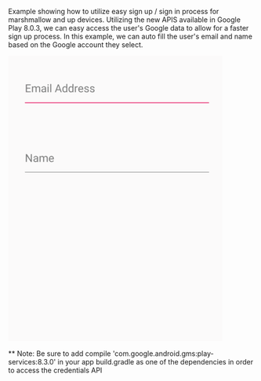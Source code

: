 Example showing how to utilize easy sign up / sign in process for marshmallow and up devices. Utilizing the new APIS available in Google Play 8.0.3, we can easy access the user's Google data to allow for a faster sign up process. In this example, we can auto fill the user's email and name based on the Google account they select.

![Video Walkthrough](example.gif)

** Note: Be sure to add compile 'com.google.android.gms:play-services:8.3.0' in your app build.gradle as one of the dependencies in order to access the credentials API

